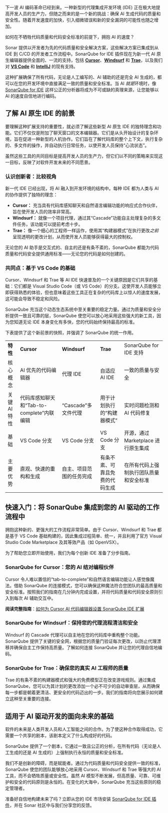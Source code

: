 下一波 AI 编码革命已经到来。一种新型的代理集成开发环境 (IDE) 正在极大地提高开发人员的生产力，但随之而来的是一个新的挑战：确保 AI 生成代码的质量和安全性。随着开发速度的加快，引入细微错误和新的安全漏洞的可能性也随之增加。

如何在不牺牲代码质量和代码安全标准的前提下，拥抱 AI 的速度？

Sonar 提供以开发者为先的代码质量和安全解决方案，这些解决方案已集成到从 IDE 到 C/CD 的开发者工作流程中。SonarQube for IDE 插件现在为新一代 AI 原生编辑器提供全面的、一流的支持，包括 [**Cursor**](https://cursor.com/ "Cursor")、[**Windsurf**](http://windsurf.com/ "Windsurf") 和 [**Trae**](https://www.trae.ai/ "Trae")，以及我们对 [**VS Code**](https://code.visualstudio.com/ "VS Code") 和 [**IntelliJ**](https://www.jetbrains.com/idea/ "IntelliJ") 的现有支持。

这种扩展确保了所有代码，无论是人工编写的、AI 辅助的还是完全 AI 生成的，都可以在您的开发环境中直接满足一致的质量和安全标准。当 AI *就是*环境时，像 [SonarQube for IDE](https://www.sonarsource.com/products/sonarlint/ "SonarQube for IDE") 这样公正的分析器将成为不可或缺的真理来源，让您能够以 AI 的速度自信地进行编码。

## 了解 AI 原生 IDE 的前景

要理解这种扩展支持的重要性，就必须了解这些新型 AI 原生 IDE 的独特理念和功能。它们不仅仅是附加了聊天窗口的文本编辑器。它们是从头开始设计的复杂环境，旨在促进一种新型的人机协作。它们旨在了解代码库的整个上下文，执行复杂的、多文件的操作，并自动执行日常任务，以使开发人员保持“心流状态”。

虽然这些工具的共同目标是提高开发人员的生产力，但它们以不同的策略来实现这一目标，反映了对软件开发未来的不同愿景。

### 认识创新者：比较视角

新一代 IDE 已经出现，将 AI 融入到开发环境的结构中。每种 IDE 都为人类与 AI 的协作提供了独特的理念：

* **Cursor：** 充当具有代码库感知聊天和自然语言编辑功能的响应式合作伙伴，旨在使开发人员的效率非常高。
* **Windsurf：** 就像一个项目代理，通过其“Cascade”功能自主处理复杂的多文件任务，该功能可以提前考虑十步。
* **Trae：** 像一个细心的工程师一样运作，使用其“构建器模式”在执行更改*之前*呈现透明的更改计划，从而使开发人员能够获得最大的控制权。

无论您的 AI 助手是交互式的、自主的还是有条不紊的，SonarQube 都能为代码质量和代码安全提供通用标准——无论您的代码是如何创建的。

### 共同点：基于 VS Code 的基础

Cursor、Windsurf 和 Trae 等 AI IDE 快速普及的一个关键原因是它们共享的基础：它们都是 Visual Studio Code（或 VS Code）的分支。这使开发人员能够立即获得熟悉的体验，但也意味着这些工具正在复杂的代码库上以惊人的速度发展，这可能会导致不稳定和风险。

SonarQube 充当这个动态生态系统中至关重要的稳定力量。通过为质量和安全分析提供一致且可靠的层，SonarQube 使您可以放心地采用这些强大的新工具，因为您知道无论 IDE 本身变化有多快，您的代码始终保持最高的标准。

下表提供了这个新前景的快照，并强调了 SonarQube 的统一作用。

|  |  |  |  |  |
| --- | --- | --- | --- | --- |
| **特性** | **Cursor** | **Windsurf** | **Trae** | SonarQube for IDE 支持 |
| 核心概念 | AI 优先的代码编辑器 | 代理 IDE | 自适应 AI IDE | 一致的质量与安全 |
| 关键 AI 特性 | 代码库感知聊天和“Tab-to-complete”内联编辑 | “Cascade”多文件代理 | 用于计划执行的“构建器模式” | 实时问题检测和 AI 代码修复 |
| 基础 | VS Code 分支 | VS Code 分支 | VS Code 分支 | 开源，通过 Marketplace 进行原生集成 |
| 主要优势 | 直观、快速的重构和生成 | 自主、项目范围的任务完成 | 有条不紊、可靠且免费的代码生成 | 在所有代码上强制执行团队质量和安全标准 |

## 快速入门：将 SonarQube 集成到您的 AI 驱动的工作流程中

拥抱这种新的、更强大的工作流程非常简单。由于 Cursor、Windsurf 和 Trae 都是基于 VS Code 基础构建的，因此集成过程简单、统一，并且利用了官方 Visual Studio Code Marketplace 及其等效产品（如 OpenVSX）。

为了帮助您立即开始使用，我们为每个创新 IDE 准备了分步指南。

### SonarQube for Cursor：您的 AI 结对编程伙伴

Cursor 令人难以置信的“tab-to-complete”和自然语言编辑功能让人感觉像魔法。借助 SonarQube 的连接模式，您可以确保这种魔法符合您团队的最高质量和安全标准。按照我们的指南在几分钟内完成设置，并将代码质量和代码安全原则引入到每次 AI 辅助交互中。

**阅读完整指南**：[如何为 Cursor AI 代码编辑器设置 SonarQube IDE 扩展](https://www.sonarsource.com/learn/sq-ide-plug-in-for-cursor/ "如何为 Cursor AI 代码编辑器设置 SonarQube IDE 扩展")

### SonarQube for Windsurf：保持您的代理流程清洁和安全

Windsurf 的 Cascade 代理可以自主地在您的代码库中重构整个功能。SonarQube 提供了关键的安全网，根据您的质量门验证每次更改，以防止代理漂移并确保自主工作保持高质量。了解如何连接 SonarQube 并让您的代理自信地编码。

### SonarQube for Trae：确保您的真实 AI 工程师的质量

Trae 的有条不紊的构建器模式和强大的免费模型正在改变游戏规则。通过集成 SonarQube，您可以为其计划的更改添加一个必不可少的自动审查层，从而确保每一步都是朝着更清洁、更安全的代码迈出的一步。我们的指南将向您展示如何建立这种至关重要的连接。

## 适用于 AI 驱动开发的面向未来的基础

软件的未来是人类开发人员和人工智能之间的合作。为了使这种合作取得成功，它需要一个共享的剧本，该剧本定义了什么构成好的代码。

SonarQube 提供了一个剧本，它通过一致且公正的分析，在所有代码（无论是人工生成的还是 AI 生成的）上强制执行永恒的质量和安全标准。

我们不是创新的障碍，而是赋能者。通过为代码质量和代码安全提供一致的标准，SonarQube 使您的团队能够放心地采用 Cursor、Windsurf 和 Trae 等强大的 AI 工具，而不会牺牲质量或安全性。虽然 AI 模型不断发展，但高质量、可靠、可维护和安全的代码原则是永恒的。在变化的大海中，SonarQube 充当这些原则的稳定管理者。

准备好自信地构建未来了吗？立即从您的 IDE 市场安装 [SonarQube for IDE 插件](https://www.sonarsource.com/products/sonarlint/ide-login/ "安装 SonarQube for IDE 插件")，并在 Sonar 社区中与我们分享您的反馈。
